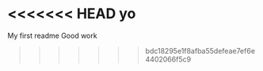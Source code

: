 <<<<<<< HEAD
yo
=======
My first readme 
Good work
>>>>>>> bdc18295e1f8afba55defeae7ef6e4402066f5c9
